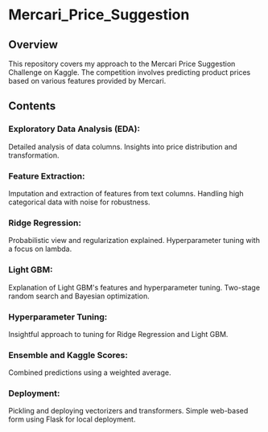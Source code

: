 # Mercari_Price_Suggestion

## Overview
This repository covers my approach to the Mercari Price Suggestion Challenge on Kaggle. The competition involves predicting product prices based on various features provided by Mercari.

## Contents
### Exploratory Data Analysis (EDA):

Detailed analysis of data columns.
Insights into price distribution and transformation.
### Feature Extraction:

Imputation and extraction of features from text columns.
Handling high categorical data with noise for robustness.
### Ridge Regression:

Probabilistic view and regularization explained.
Hyperparameter tuning with a focus on lambda.
### Light GBM:

Explanation of Light GBM's features and hyperparameter tuning.
Two-stage random search and Bayesian optimization.
### Hyperparameter Tuning:

Insightful approach to tuning for Ridge Regression and Light GBM.
### Ensemble and Kaggle Scores:

Combined predictions using a weighted average.
### Deployment:

Pickling and deploying vectorizers and transformers.
Simple web-based form using Flask for local deployment.
